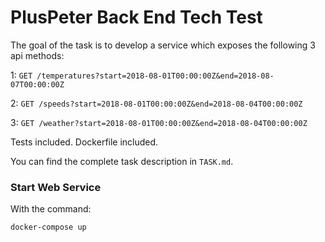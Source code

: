 # PlusPeter Back End Tech Test

The goal of the task is to develop a service which exposes the following 3 api methods:

1: `GET /temperatures?start=2018-08-01T00:00:00Z&end=2018-08-07T00:00:00Z`

2: `GET /speeds?start=2018-08-01T00:00:00Z&end=2018-08-04T00:00:00Z`

3: `GET /weather?start=2018-08-01T00:00:00Z&end=2018-08-04T00:00:00Z`

Tests included. Dockerfile included.

You can find the complete task description in `TASK.md`.

### Start Web Service

With the command:

```
docker-compose up
```